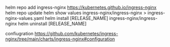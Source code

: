helm repo add ingress-nginx https://kubernetes.github.io/ingress-nginx
helm repo update
helm show values ingress-nginx/ingress-nginx > ingress-nginx-values.yaml
helm install [RELEASE_NAME] ingress-nginx/ingress-nginx
helm uninstall [RELEASE_NAME]

confiugration
https://github.com/kubernetes/ingress-nginx/tree/main/charts/ingress-nginx#configuration
